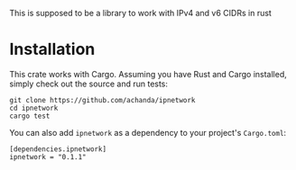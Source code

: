 This is supposed to be a library to work with IPv4 and v6 CIDRs in rust

Installation
=============
This crate works with Cargo. Assuming you have Rust and Cargo installed, simply check out the source and run tests:
```
git clone https://github.com/achanda/ipnetwork
cd ipnetwork
cargo test
```

You can also add `ipnetwork` as a dependency to your project's `Cargo.toml`:
```
[dependencies.ipnetwork]
ipnetwork = "0.1.1"
```

